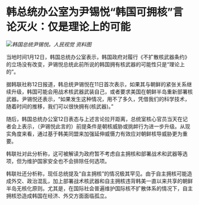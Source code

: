 # 韩总统办公室为尹锡悦“韩国可拥核”言论灭火：仅是理论上的可能

![](https://inews.gtimg.com/newsapp_bt/0/15608339007/1000)_韩国总统尹锡悦。人民视觉 资料图_

当地时间1月12日，韩国总统办公室表示，韩国政府对履行《不扩散核武器条约》的立场没有改变，尹锡悦总统此前所说的韩国拥有核武器的可能性只是“理论上的”。

据韩联社称12日报道，韩总统尹锡悦在11日首次表示，如果其与朝鲜的紧张关系继续升级，韩国可能会用战术核武器武装自己，或者要求美国在朝鲜半岛重新部署核武器。尹锡悦还表示，“如果发生这种情况，用不了多久，凭借我们的科学技术，随着时间的推移，我们可以很快拥有(核武器)。”

随后，韩国总统办公室12日表态与上述言论拉开距离，总统室核心官员当天在记者会上表示，（尹锡悦此言的）前提条件是朝核威胁或挑衅行为进一步升级。从现实角度来看，通过基于韩美同盟来加强延伸威慑力有效应对朝鲜核导威胁更为重要。

韩联社对此分析称，这可被解读为政府暂不考虑自主拥核和部署战术和武器等选项，但为维护国家安全也不会排除任何选项。

韩联社还分析称，现任总统提及“自主拥核”的情况极其罕见。由于自主拥核可能造成外交、政治混乱，加上部署战术核武器和自主拥核违背韩美一直以来共享的朝鲜半岛无核化原则。尤其是，在国际社会普遍维护国际核不扩散体系的情况下，自主拥核恐造成韩国在经济、外交方面面临孤立。

